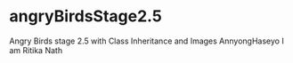 # angryBirdsStage2.5
Angry Birds stage 2.5 with Class Inheritance and Images
AnnyongHaseyo I am Ritika Nath

